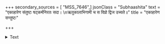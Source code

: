 +++
secondary_sources = [ "MSS_7646",]
jsonClass = "Subhaashita"
text = "एकाहारेण संतुष्टः षट्कर्मनिरतः सदा।  \nऋतुकालाभिगामी च स विप्रो द्विज उच्यते॥"
title = "एकाहारेण सन्तुष्टः"

+++

<details><summary>Text</summary>

एकाहारेण संतुष्टः षट्कर्मनिरतः सदा।  
ऋतुकालाभिगामी च स विप्रो द्विज उच्यते॥
</details>
